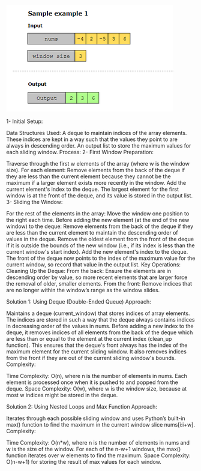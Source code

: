 ![alt text](image.png)

1- Initial Setup:

Data Structures Used:
A deque to maintain indices of the array elements. These indices are kept in a way such that the values they point to are always in descending order.
An output list to store the maximum values for each sliding window.
Process:
2- First Window Preparation:


Traverse through the first w elements of the array (where w is the window size).
For each element:
Remove elements from the back of the deque if they are less than the current element because they cannot be the maximum if a larger element exists more recently in the window.
Add the current element's index to the deque.
The largest element for the first window is at the front of the deque, and its value is stored in the output list.
3- Sliding the Window:


For the rest of the elements in the array:
Move the window one position to the right each time.
Before adding the new element (at the end of the new window) to the deque:
Remove elements from the back of the deque if they are less than the current element to maintain the descending order of values in the deque.
Remove the oldest element from the front of the deque if it is outside the bounds of the new window (i.e., if its index is less than the current window's start index).
Add the new element's index to the deque.
The front of the deque now points to the index of the maximum value for the current window, so record that value in the output list.
Key Operations:
Cleaning Up the Deque:
From the back: Ensure the elements are in descending order by value, so more recent elements that are larger force the removal of older, smaller elements.
From the front: Remove indices that are no longer within the window’s range as the window slides.

Solution 1: Using Deque (Double-Ended Queue)
Approach:

Maintains a deque (current_window) that stores indices of array elements. The indices are stored in such a way that the deque always contains indices in decreasing order of the values in nums.
Before adding a new index to the deque, it removes indices of all elements from the back of the deque which are less than or equal to the element at the current index (clean_up function). This ensures that the deque's front always has the index of the maximum element for the current sliding window.
It also removes indices from the front if they are out of the current sliding window's bounds.
Complexity:

Time Complexity: O(n), where n is the number of elements in nums. Each element is processed once when it is pushed to and popped from the deque.
Space Complexity: O(w), where w is the window size, because at most w indices might be stored in the deque.

Solution 2: Using Nested Loops and Max Function
Approach:

Iterates through each possible sliding window and uses Python’s built-in max() function to find the maximum in the current window slice nums[i:i+w].
Complexity:

Time Complexity: O(n*w), where n is the number of elements in nums and w is the size of the window. For each of the n-w+1 windows, the max() function iterates over w elements to find the maximum.
Space Complexity: O(n-w+1) for storing the result of max values for each window.